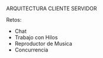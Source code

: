 ARQUITECTURA CLIENTE SERVIDOR

Retos:

- Chat
- Trabajo con Hilos
- Reproductor de Musica
- Concurrencia
